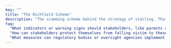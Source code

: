```yaml
---
key: ""
title: "The Richfield Scheme"
description: "The scamming scheme behind the strategy of stalling. That and other scams."
faq:
  "What indicators or warning signs should stakeholders, like parents and students, be aware of to identify potential scams or deceptive practices similar to what Madam Ella experienced?": "Stakeholders should be vigilant for indicators such as inconsistencies in communication, delays without valid explanations, lack of transparency, and patterns of behavior that deviate from ethical norms, which may signal a normalization of malpractice within the institution, which may lead to financial scamming or other deceptive practices."
  "How can stakeholders protect themselves from falling victim to these academic malpractice?": "Stakeholders can protect themselves by seeking transparency, asking questions, verifying information, conducting due diligence, and reporting suspicious activities to relevant authorities or whistleblowing platforms."
  "What measures can regulatory bodies or oversight agencies implement to prevent these scams and deceptive practices?": "Regulatory bodies can implement measures such as stricter oversight, regular audits, transparent reporting requirements, whistleblower protection, and enforcement of penalties to deter financial scams and other such issues in educational institutions. This case-study highlights the importance of ethical conduct, transparent governance, and accountability in educational institutions, highlighting the need for robust oversight."
---
```

